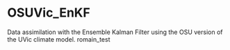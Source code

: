 # OSUVic_EnKF
Data assimilation with the Ensemble Kalman Filter using the OSU version of the UVic climate model.
romain_test
